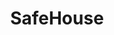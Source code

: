 ---
title: SafeHouse
type: Website Redesign
role: Front-End Developer
platform: Graydient Wombat
links: 
  - label: Milwaukee Location
    url: https://www.safe-house.com/
  - label: Chicago Location
    url: https://www.safehousechicago.com/
---